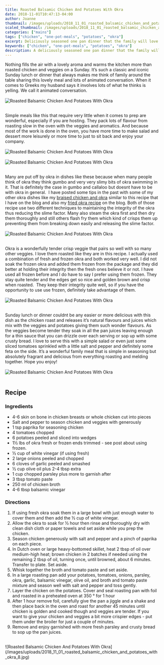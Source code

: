 ```yaml
---
title: Roasted Balsamic Chicken And Potatoes With Okra
date: 2018-11-01T10:47:13-04:00
author: Joanne
thumbnail: /images/uploads/2018_11_01_roasted_balsamic_chicken_and_potatoes_with_okra_1.jpg
scaled_thumbnail: /images/uploads/2018_11_01_roasted_balsamic_chicken_and_potatoes_with_okra_0.jpg
categories: ["mains"]
tags: ["chicken", "one-pot-meals", "potatoes", "okra"]
excerpt: Deliciously seasoned one pan dinner that the family will love 
keywords: ["chicken", "one-pot-meals", "potatoes", "okra"]
description: A deliciously seasoned one pan dinner that the family will love. This roasted balsamic chicken and potatoes with tender  but crisp okra is perfect for family gatherings.
---
```


Nothing fills the air with a lovely aroma and warms the kitchen more than roasted chicken and veggies on a Sunday. It’s such a classic and iconic Sunday lunch or dinner that always makes me think of family around the table sharing this lovely meal and lots of animated conversation. When it comes to Greeks my husband says it involves lots of what he thinks is yelling. We call it animated conversation.
</br>
</br>
![Roasted Balsamic Chicken And Potatoes With Okra](/images/uploads/2018_11_01_roasted_balsamic_chicken_and_potatoes_with_okra_2.jpg)
</br>
</br>

Simple meals like this that require very little when it comes to prep are wonderful, especially if you are hosting. They pack lots of flavour from roasting slow in the oven with the veggies and aromatics. And because most of the work is done in the oven, you have more time to make salad and dessert more leisurely or more time to just to sit back and enjoy your company.
</br>
</br>
![Roasted Balsamic Chicken And Potatoes With Okra](/images/uploads/2018_11_01_roasted_balsamic_chicken_and_potatoes_with_okra_3.jpg)
</br>
</br>
![Roasted Balsamic Chicken And Potatoes With Okra](/images/uploads/2018_11_01_roasted_balsamic_chicken_and_potatoes_with_okra_4.jpg)
</br>
</br>

Many are put off by okra in dishes like these because when many people think of okra they think gumbo and very very slimy bits of okra swimming in it. That is definitely the case in gumbo and callaloo but doesnt have to be with okra in general.  I have posted some tips in the past with some of my other okra dishes like my [braised chicken and okra](https://www.oliveandmango.com/greekstyle-braised-okra-bamies-with-chicken/) similar to this recipe that I have on the blog and also my [fried okra recipe](https://www.oliveandmango.com/trini-breakfast-with-a-taste-of-the-east/) on the blog. Both of those recipe use two different techniques to maintaining the integrity of the okra thus reducing the slime factor. Many also steam the okra first and then dry them thoroughly and still others flash fry them which kind of crisps them up preventing them from breaking down easily and releasing the slime factor.
</br>
</br>
![Roasted Balsamic Chicken And Potatoes With Okra](/images/uploads/2018_11_01_roasted_balsamic_chicken_and_potatoes_with_okra_5.jpg)
</br>
</br>

Okra is a wonderfully tender crisp veggie that pairs so well with so many other veggies. I love them roasted like they are in this recipe. I actually used a combination of fresh and frozen okra and both worked very well. I did not soak the frozen okra and added them frozen from the package and they did better at holding their integrity then the fresh ones believe it or not. I have used all frozen before and I do have to say I prefer using them frozen. They stay quite tender and the edges get so nice and golden brown and crisp when roasted.  They keep their integrity quite well, so if you have the opportunity to use use frozen, definitely take advantage of them.
</br>
</br>
![Roasted Balsamic Chicken And Potatoes With Okra](/images/uploads/2018_11_01_roasted_balsamic_chicken_and_potatoes_with_okra_6.jpg)
</br>
</br>

Sunday lunch or dinner couldnt be any easier or more delicious with this dish as the chicken roast and releases it’s natural flavours and juices which mix with the veggies and potatoes giving them such wonder flavours. As the veggies become tender they soak in all the pan juices leaving enough for a thin sauce that you can drizzle over each serving or sop up with some crusty bread. I love to serve this with a simple salad or even just some sliced tomatoes sprinkled with a little salt and pepper and definitely some feta on the side. It’s a wonderful family meal that is simple in seasoning but absolutely fragrant and delicious from everything roasting and melding together. Hope you enjoy!
</br>
</br>
![Roasted Balsamic Chicken And Potatoes With Okra](/images/uploads/2018_11_01_roasted_balsamic_chicken_and_potatoes_with_okra_7.jpg)
</br>
</br>

## Recipe
### Ingredients 

* 4-6 skin on bone in chicken breasts or whole chicken cut into pieces 
* Salt and pepper to season chicken and veggies with generously 
* 1 tsp paprika for seasoning chicken 
* 4 tomatoes chopped
* 6 potatoes peeled and sliced into wedges 
* 1&frac12; lbs of okra fresh or frozen ends trimmed - see post about using frozen. 
* &frac12; cup of white vinegar (if using fresh)
* 2 large onions peeled and chopped 
* 6 cloves of garlic peeled and smashed 
* &frac12; cup olive oil plus 2-4 tbsp extra 
* 1 cup chopped parsley plus more to garnish after 
* 3 tbsp tomato paste 
* 250 ml of chicken broth
* 4-6 tbsp balsamic vinegar

### Directions 

1. If using fresh okra soak them in a large bowl with just enough water to cover them and then add the &frac12; cup of white vinegar.
2. Allow the okra to soak for &frac12; hour then rinse and thoroughly dry with clean dish cloth or paper towels and set aside while you prep the chicken. 
3. Season chicken generously with salt and pepper and a pinch of paprika on each piece. 
4. In Dutch oven or large heavy-bottomed skillet, heat 2 tbsp of oil over medium-high heat; brown chicken in 2 batches if needed using the remaining 2 tbsp of oil, turning once, until browned, about 6 minutes. Transfer to plate. Set aside.
5. Whisk together the broth and tomato paste and set aside. 
6. In a large roasting pan add your potatoes, tomatoes, onions, parsley, okra, garlic, balsamic vinegar, olive oil, and broth and tomato paste mixture and season well with salt and pepper and toss gently. 
7. Layer the chicken on the potatoes. Cover and seal roasting pan with foil and roasted in a preheated oven at 350 &deg; for 1 hour 
8. After 1 hour remove foil, carefully give the pan a jiggle and a shake and then place back in the oven and roast for another 45 minutes until chicken is golden and cooked though and veggies are tender. If you want to give your chicken and veggies a bit more crispier edges - put them under the broiler for just a couple of minutes. 
9. Remove and enjoy garnished with more fresh parsley and crusty bread to sop up the pan juices.

</br>
![Roasted Balsamic Chicken And Potatoes With Okra](/images/uploads/2018_11_01_roasted_balsamic_chicken_and_potatoes_with_okra_8.jpg)
